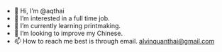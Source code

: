- 👋 Hi, I’m @aqthai
- 👀 I’m interested in a full time job.
- 🌱 I’m currently learning printmaking.
- 💞️ I’m looking to improve my Chinese.
- 📫 How to reach me best is through email. alvinquanthai@gmail.com

<!---
aqthai/aqthai is a ✨ special ✨ repository because its `README.md` (this file) appears on your GitHub profile.
You can click the Preview link to take a look at your changes.
--->
